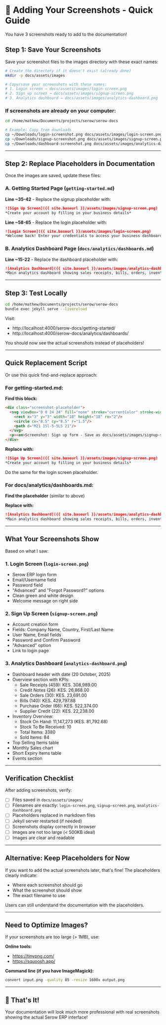 # 📸 Adding Your Screenshots - Quick Guide

You have 3 screenshots ready to add to the documentation!

## Step 1: Save Your Screenshots

Save your screenshot files to the images directory with these exact names:

```bash
# Create the directory if it doesn't exist (already done)
mkdir -p docs/assets/images

# Copy/save your screenshots with these names:
# 1. Login screen → docs/assets/images/login-screen.png
# 2. Sign up screen → docs/assets/images/signup-screen.png
# 3. Analytics dashboard → docs/assets/images/analytics-dashboard.png
```

### If screenshots are already on your computer:

```bash
cd /home/mathew/Documents/projects/serow/serow-docs

# Example: Copy from downloads
cp ~/Downloads/login-screenshot.png docs/assets/images/login-screen.png
cp ~/Downloads/signup-screenshot.png docs/assets/images/signup-screen.png
cp ~/Downloads/dashboard-screenshot.png docs/assets/images/analytics-dashboard.png
```

---

## Step 2: Replace Placeholders in Documentation

Once the images are saved, update these files:

### A. Getting Started Page (`getting-started.md`)

**Line ~35-42** - Replace the signup placeholder with:
```markdown
![Sign Up Screen]({{ site.baseurl }}/assets/images/signup-screen.png)
*Create your account by filling in your business details*
```

**Line ~58-65** - Replace the login placeholder with:
```markdown
![Login Screen]({{ site.baseurl }}/assets/images/login-screen.png)
*Welcome back! Enter your credentials to access your business dashboard*
```

### B. Analytics Dashboard Page (`docs/analytics/dashboards.md`)

**Line ~15-22** - Replace the dashboard placeholder with:
```markdown
![Analytics Dashboard]({{ site.baseurl }}/assets/images/analytics-dashboard.png)
*Main analytics dashboard showing sales receipts, bills, orders, inventory overview, and monthly sales trends*
```

---

## Step 3: Test Locally

```bash
cd /home/mathew/Documents/projects/serow/serow-docs
bundle exec jekyll serve --livereload
```

Visit:
- http://localhost:4000/serow-docs/getting-started/
- http://localhost:4000/serow-docs/analytics/dashboards/

You should now see the actual screenshots instead of placeholders!

---

## Quick Replacement Script

Or use this quick find-and-replace approach:

### For getting-started.md:

**Find this block:**
```html
<div class="screenshot-placeholder">
  <svg viewBox="0 0 24 24" fill="none" stroke="currentColor" stroke-width="2">
    <rect x="3" y="3" width="18" height="18" rx="2"/>
    <circle cx="8.5" cy="8.5" r="1.5"/>
    <path d="M21 15l-5-5L5 21"/>
  </svg>
  <p><em>Screenshot: Sign up form - Save as docs/assets/images/signup-screen.png</em></p>
</div>
```

**Replace with:**
```markdown
![Sign Up Screen]({{ site.baseurl }}/assets/images/signup-screen.png)
*Create your account by filling in your business details*
```

Do the same for the login screen placeholder.

### For docs/analytics/dashboards.md:

**Find the placeholder** (similar to above)

**Replace with:**
```markdown
![Analytics Dashboard]({{ site.baseurl }}/assets/images/analytics-dashboard.png)
*Main analytics dashboard showing sales receipts, bills, orders, inventory overview, and monthly sales trends*
```

---

## What Your Screenshots Show

Based on what I saw:

### 1. Login Screen (`login-screen.png`)
- Serow ERP login form
- Email/Username field
- Password field
- "Advanced" and "Forgot Password?" options
- Clean green and white design
- Welcome message on right side

### 2. Sign Up Screen (`signup-screen.png`)
- Account creation form
- Fields: Company Name, Country, First/Last Name
- User Name, Email fields
- Password and Confirm Password
- "Advanced" option
- Link to login page

### 3. Analytics Dashboard (`analytics-dashboard.png`)
- Dashboard header with date (20 October, 2025)
- Overview section with KPIs:
  - Sale Receipts (459): KES. 308,989.00
  - Credit Notes (26): KES. 26,868.00
  - Sale Orders (30): KES. 23,691.00
  - Bills (140): KES. 429,797.88
  - Purchase Order (66): KES. 522,374.00
  - Supplier Credit (22): KES. 22,238.00
- Inventory Overview:
  - Stock On Hand: 11,147,273 (KES. 81,792.68)
  - Stock To Be Received: 10
  - Total Items: 3380
  - Sold Items: 84
- Top Selling Items table
- Monthly Sales chart
- Short Expiry Items table
- Events section

---

## Verification Checklist

After adding screenshots, verify:

- [ ] Files saved in `docs/assets/images/`
- [ ] Filenames are exactly: `login-screen.png`, `signup-screen.png`, `analytics-dashboard.png`
- [ ] Placeholders replaced in markdown files
- [ ] Jekyll server restarted (if needed)
- [ ] Screenshots display correctly in browser
- [ ] Images are not too large (< 500KB ideal)
- [ ] Images are clear and readable

---

## Alternative: Keep Placeholders for Now

If you want to add the actual screenshots later, that's fine! The placeholders clearly indicate:
- Where each screenshot should go
- What the screenshot should show
- The exact filename to use

Users can still understand the documentation with the placeholders.

---

## Need to Optimize Images?

If your screenshots are too large (> 1MB), use:

**Online tools:**
- https://tinypng.com/
- https://squoosh.app/

**Command line (if you have ImageMagick):**
```bash
convert input.png -quality 85 -resize 1600x output.png
```

---

## 🎉 That's It!

Your documentation will look much more professional with real screenshots showing the actual Serow ERP interface!
